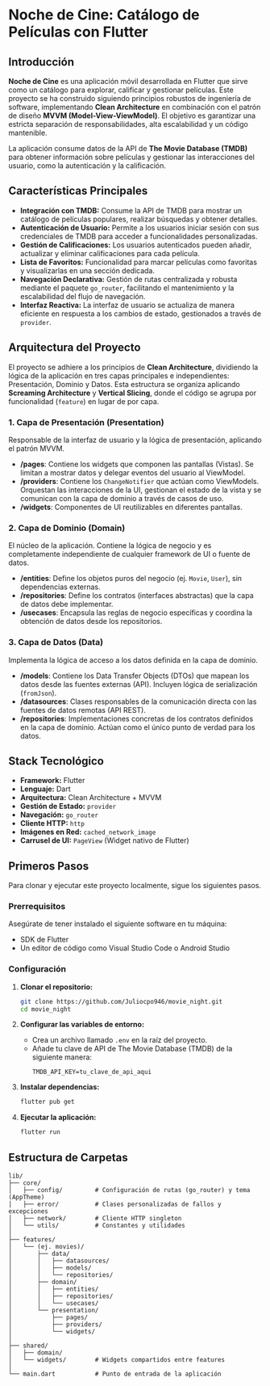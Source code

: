 # Noche de Cine: Catálogo de Películas con Flutter

## Introducción

**Noche de Cine** es una aplicación móvil desarrollada en Flutter que sirve como un catálogo para explorar, calificar y gestionar películas. Este proyecto se ha construido siguiendo principios robustos de ingeniería de software, implementando **Clean Architecture** en combinación con el patrón de diseño **MVVM (Model-View-ViewModel)**. El objetivo es garantizar una estricta separación de responsabilidades, alta escalabilidad y un código mantenible.

La aplicación consume datos de la API de **The Movie Database (TMDB)** para obtener información sobre películas y gestionar las interacciones del usuario, como la autenticación y la calificación.

## Características Principales

* **Integración con TMDB:** Consume la API de TMDB para mostrar un catálogo de películas populares, realizar búsquedas y obtener detalles.
* **Autenticación de Usuario:** Permite a los usuarios iniciar sesión con sus credenciales de TMDB para acceder a funcionalidades personalizadas.
* **Gestión de Calificaciones:** Los usuarios autenticados pueden añadir, actualizar y eliminar calificaciones para cada película.
* **Lista de Favoritos:** Funcionalidad para marcar películas como favoritas y visualizarlas en una sección dedicada.
* **Navegación Declarativa:** Gestión de rutas centralizada y robusta mediante el paquete `go_router`, facilitando el mantenimiento y la escalabilidad del flujo de navegación.
* **Interfaz Reactiva:** La interfaz de usuario se actualiza de manera eficiente en respuesta a los cambios de estado, gestionados a través de `provider`.

## Arquitectura del Proyecto

El proyecto se adhiere a los principios de **Clean Architecture**, dividiendo la lógica de la aplicación en tres capas principales e independientes: Presentación, Dominio y Datos. Esta estructura se organiza aplicando **Screaming Architecture** y **Vertical Slicing**, donde el código se agrupa por funcionalidad (`feature`) en lugar de por capa.

### 1\. Capa de Presentación (Presentation)

Responsable de la interfaz de usuario y la lógica de presentación, aplicando el patrón MVVM.

* **/pages**: Contiene los widgets que componen las pantallas (Vistas). Se limitan a mostrar datos y delegar eventos del usuario al ViewModel.
* **/providers**: Contiene los `ChangeNotifier` que actúan como ViewModels. Orquestan las interacciones de la UI, gestionan el estado de la vista y se comunican con la capa de dominio a través de casos de uso.
* **/widgets**: Componentes de UI reutilizables en diferentes pantallas.

### 2\. Capa de Dominio (Domain)

El núcleo de la aplicación. Contiene la lógica de negocio y es completamente independiente de cualquier framework de UI o fuente de datos.

* **/entities**: Define los objetos puros del negocio (ej. `Movie`, `User`), sin dependencias externas.
* **/repositories**: Define los contratos (interfaces abstractas) que la capa de datos debe implementar.
* **/usecases**: Encapsula las reglas de negocio específicas y coordina la obtención de datos desde los repositorios.

### 3\. Capa de Datos (Data)

Implementa la lógica de acceso a los datos definida en la capa de dominio.

* **/models**: Contiene los Data Transfer Objects (DTOs) que mapean los datos desde las fuentes externas (API). Incluyen lógica de serialización (`fromJson`).
* **/datasources**: Clases responsables de la comunicación directa con las fuentes de datos remotas (API REST).
* **/repositories**: Implementaciones concretas de los contratos definidos en la capa de dominio. Actúan como el único punto de verdad para los datos.

## Stack Tecnológico

* **Framework:** Flutter
* **Lenguaje:** Dart
* **Arquitectura:** Clean Architecture + MVVM
* **Gestión de Estado:** `provider`
* **Navegación:** `go_router`
* **Cliente HTTP:** `http`
* **Imágenes en Red:** `cached_network_image`
* **Carrusel de UI:** `PageView` (Widget nativo de Flutter)

## Primeros Pasos

Para clonar y ejecutar este proyecto localmente, sigue los siguientes pasos.

### Prerrequisitos

Asegúrate de tener instalado el siguiente software en tu máquina:

* SDK de Flutter
* Un editor de código como Visual Studio Code o Android Studio

### Configuración

1.  **Clonar el repositorio:**

    ```bash
    git clone https://github.com/Juliocpo946/movie_night.git
    cd movie_night
    ```

2.  **Configurar las variables de entorno:**

    * Crea un archivo llamado `.env` en la raíz del proyecto.
    * Añade tu clave de API de The Movie Database (TMDB) de la siguiente manera:
      ```
      TMDB_API_KEY=tu_clave_de_api_aqui
      ```

3.  **Instalar dependencias:**

    ```bash
    flutter pub get
    ```

4.  **Ejecutar la aplicación:**

    ```bash
    flutter run
    ```

## Estructura de Carpetas

```
lib/
├── core/
│   ├── config/         # Configuración de rutas (go_router) y tema (AppTheme)
│   ├── error/          # Clases personalizadas de fallos y excepciones
│   ├── network/        # Cliente HTTP singleton
│   └── utils/          # Constantes y utilidades
│
├── features/
│   └── (ej. movies)/
│       ├── data/
│       │   ├── datasources/
│       │   ├── models/
│       │   └── repositories/
│       ├── domain/
│       │   ├── entities/
│       │   ├── repositories/
│       │   └── usecases/
│       └── presentation/
│           ├── pages/
│           ├── providers/
│           └── widgets/
│
├── shared/
│   ├── domain/
│   └── widgets/        # Widgets compartidos entre features
│
└── main.dart           # Punto de entrada de la aplicación
```